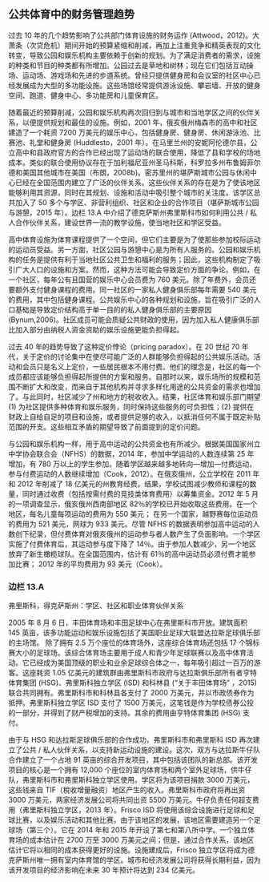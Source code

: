 ## 公共体育中的财务管理趋势

过去 10 年的几个趋势影响了公共部门体育设施的财务运作 (Attwood，2012)。大萧条（次贷危机）期间开始的预算紧缩和削减，再加上注重竞争和精英表现的文化转变，导致公园和娱乐机构主要依赖于创新的规划。为了满足消费者的需求，设施的种类和节目的种类都有所增加。公园过去是草地和树林；现在它们包括互动操场、运动场、游戏场和先进的步道系统。曾经只提供健身房和会议室的社区中心已经发展成为大型的多功能设施。这些场馆经常提供游泳设施、攀岩墙、开放的健身空间、跑道、健身中心、多功能房和儿童保育区。

随着最近的预算削减，公园和娱乐机构再次回归到与城市和当地学区之间的伙伴关系，以便提供规划和最佳的设施。例如，2001 年，俄亥俄州梅森市的高中和社区建造了一个耗资 7200 万美元的娱乐中心，包括健身房、健身房、休闲游泳池、比赛池、礼堂和健身房 (Huddlesto，2001 年）。在马里兰州的安妮阿伦德尔县，公立高中和县政府官方的合作已经出现了运动场的联合使用，降低了县和学校的场地成本。类似的联合使用协议存在于加利福尼亚州圣马科斯，科罗拉多州布鲁姆菲尔德和美国其他城市在美国（布朗，2008b)。密苏里州的堪萨斯城市公园与休闲中心已经在全国范围内建立了广泛的伙伴关系。这些伙伴关系的存在是为了使该地区能够利用其资源，同时在其规划、设施和活动中吸引整个城市的关注度。该学区总共加入了 50 多个与学区、非营利组织、社区和企业的合作项目（堪萨斯城市公园与游憩，2015 年）。边栏 13.A 中介绍了德克萨斯州弗里斯科市如何利用公共 / 私人合作伙伴关系，建设世界一流的教学设施，使当地社区和学区受益。

高中体育设施为体育课程提供了一个空间，但它们主要是为了使那些参加校际运动的运动员受益。另一方面，社区公园与游憩中心是为所有人服务的。公园和娱乐机构的任务是提供有利于当地社区公共卫生和福利的服务；因此，这些机构制定了吸引广大人口的设施和方案。然而，这种方法可能会导致定价方面的争论。例如，在一个社区，每年公有且国营的娱乐中心会员费为 760 美元。除了年费外，会员还要额外支付健身课程的费用。同一社区的一家私人健身俱乐部每年需要 540 美元的费用，其中包括健身课程。公共娱乐中心的各种规划和设施，旨在吸引广泛的人口基础是导致定价结构高于单一目的的私人健身俱乐部的主要原因 (Bynum,2006)。社区成员可能会质疑公共财政的使用，因为加入私人健康俱乐部比加入部分由纳税人资金资助的娱乐设施更能负担得起。

过去 40 年的趋势导致了这种定价悖论（pricing paradox）。在 20 世纪 70 年代，关于定价的讨论集中在使尽可能广泛的人群能够负担得起的公共娱乐活动。活动和会员只是名义上定价，一些居民根本不用付费。他们的理念是，社区的每一个成员都应该能够负担得起所提供的方案和服务。自那时以来，娱乐场所的规模和范围不断扩大和改变，而来自于其他机构并寻求多样化用途的公共资金的需求也增加了。与此同时，社区减少了州和地方的税收收入。结果，社区体育和娱乐部门期望 (1) 为社区提供多种体育和娱乐服务，同时保持这些服务的可负担性；(2) 提供在财政上自给自足的项目和设施，或者提供足够的收入，以抵消任何不属于既定补贴范围的开支。这些相互矛盾的期望导致了前面提到的定价问题。

与公园和娱乐机构一样，用于高中运动的公共资金也有所减少。根据美国国家州立中学协会联合会（NFHS）的数据，2014 年，参加中学运动的人数连续第 25 年增加，有 780 万以上的学生参加。随着学区越来越多地转向—增加—付费运动，参与付费运动的人数继续增加（Cook，2012）。在俄亥俄州，公立学校在 2011 年和 2012 年削减了 18 亿美元的州教育经费。结果，学校试图减少教师和课程的数量，同时通过收费（包括按需付费的竞技类体育费用）以筹集资金。2012 年 5 月的一项调查显示，俄亥俄州西南部地区 82％的学校已开始收取这些费用。在一个地区，每名儿童每项运动的费用为 550 美元； 在另一个国家，越野赛每位运动员的费用为 521 美元，网球为 933 美元。尽管 NFHS 的数据表明参加高中运动的人数创下纪录，但付费体育对俄亥俄州的运动参与者人数产生了负面影响。一个学区实施了付费体育后，其运动参与度下降了 14％。由于参加人数减少，另一个地区放弃了新生橄榄球队。在全国范围内，估计有 61％的高中运动员必须付费才能参加比赛； 2012 年的平均费用为 93 美元（Cook）。

### 边栏 13.A

弗里斯科，得克萨斯州：学区、社区和职业体育伙伴关系

2005 年 8 月 6 日，丰田体育场和丰田足球中心在弗里斯科市开放。建筑面积 145 英亩，该多功能运动和娱乐设施包括了美国职业足球大联盟达拉斯足球俱乐部的主场馆。 除了拥有 2.5 万个座位的体育场外，这座综合体育场还包括 17 个锦标赛大小的足球场。该综合体育场主要用于成人和青少年足球联赛以及高中体育活动。它已经成为美国顶级的职业和业余足球综合体之一，每年吸引超过一百万的游客。这座耗资 1.05 亿美元的建筑群由弗里斯科市政府与达拉斯俱乐部所有者亨特体育集团 (HSG)、弗里斯科独立学区 (ISD) 和科林县 (“关于丰田体育场” ，2015) 联合共同拥有。弗里斯科市和科林县各支付了 2000 万美元，并以市政债券作为抵押。弗里斯科独立学区 ISD 支付了 1500 万美元，这笔钱是作为学校债券公投的一部分，并得到了财产税增加的支持。其余的费用由亨特体育集团 (HSG) 支付。

由于与 HSG 和达拉斯足球俱乐部的合作成功，弗里斯科市和弗里斯科 ISD 再次建立了公共 / 私人伙伴关系，以支持新运动设施的建设。这次，双方与达拉斯牛仔队合作建立了一个占地 91 英亩的综合开发项目，其中包括该团队的新总部。该开发项目的核心是一个拥有 12,000 个座位的室内体育场和两个室外足球场，供牛仔队，弗里斯科市和弗里斯科独立学区使用。学区将为该项目捐款 3000 万美元，这些钱来自 TIF（稅收增量融资）地区产生的收入。弗里斯科市政府将再出资 3000 万美元，两家经济发展公司将共同出资 5500 万美元。牛仔负责任何超支费用（弗里斯科独立学区，2013 年）。Frisco ISD 将使用该综合设施进行足球和足球比赛，以及娱乐活动和其他比赛。由于该地区的发展，该地区需要建造另一个足球场（第三个）。它在 2014 年和 2015 年开设了第七和第八所中学。一个独立体育场的成本估计在 2700 万至 3000 万美元之间；但是，通过合作关系，该地区估计它将以相同的成本获得更好的设施。设施建成后，Frisco 独立学区将成为德克萨斯州唯一拥有室内体育馆的学区。城市和经济发展公司将获得长期利益，因为该开发项目的经济影响在未来 30 年预计将达到 234 亿美元。
